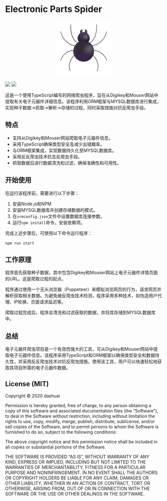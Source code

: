 # Electronic Parts Spider
<div align=center>
  <img src="https://github.com/dashuai2ml/electronic-parts-spider/blob/main/other/Spider.png"></img>
</div>

![](https://img.shields.io/badge/Language-TypeScript-brightgreen) ![](https://img.shields.io/badge/License-MIT-orange)

这是一个使用TypeScript编写的网络爬虫程序，旨在从Digikey和Mouser网站中提取有关电子元器件详细信息。该程序利用ORM框架与MYSQL数据库进行集成，实现种子数据->抓取->解析->存储的过程，同时采取措施对抗反爬虫手段。

## 特点

- 支持从Digikey和Mouser网站爬取电子元器件信息。
- 采用TypeScript确保类型安全及减少出错概率。
- 与ORM框架集成，实现数据持久化至MYSQL数据库。
- 采用反反爬虫技术抗击反爬虫手段。
- 抓取数据后进行数据清洗和过滤，确保准确性和可用性。

## 开始使用

在运行该程序前，需要进行以下步骤：

1. 安装Node.js和NPM
2. 安装MYSQL数据库并创建存储数据的模式。
3. 在```ormconfig.json```文件中设置数据库连接参数。
4. 运行```npm install```命令，安装依赖项。

完成上述步骤后，可使用以下命令运行程序：

```
npm run start
```

## 工作原理

程序首先获取种子数据，其中包含Digikey和Mouser网站上电子元器件详情页面的URL。这是爬取过程的起点。

程序通过使用一个无头浏览器（Puppeteer）来模拟浏览网页的行为，请求网页并解析获取相关数据。为避免被反爬虫技术检测，程序采用多种技术，如伪造用户代理、IP轮换、页面请求延迟等。

爬取过程完成后，程序会清洗和过滤获取的数据，并将其存储到MYSQL数据库中。

## 总结

电子元器件爬虫项目是一个有效而强大的工具，可从Digikey和Mouser网站中提取电子元器件信息。该程序采用TypeScript和ORM框架以确保类型安全和数据持久性，并采用反反爬虫技术对抗反爬虫措施。使用该工具，用户可以快速轻松地获取其项目所需的电子元器件数据。

## License (MIT)
Copyright © 2020 dashuai

Permission is hereby granted, free of charge, to any person obtaining a copy of this software and associated documentation files (the “Software”), to deal in the Software without restriction, including without limitation the rights to use, copy, modify, merge, publish, distribute, sublicense, and/or sell copies of the Software, and to permit persons to whom the Software is furnished to do so, subject to the following conditions:

The above copyright notice and this permission notice shall be included in all copies or substantial portions of the Software.

THE SOFTWARE IS PROVIDED “AS IS”, WITHOUT WARRANTY OF ANY KIND, EXPRESS OR IMPLIED, INCLUDING BUT NOT LIMITED TO THE WARRANTIES OF MERCHANTABILITY, FITNESS FOR A PARTICULAR PURPOSE AND NONINFRINGEMENT. IN NO EVENT SHALL THE AUTHORS OR COPYRIGHT HOLDERS BE LIABLE FOR ANY CLAIM, DAMAGES OR OTHER LIABILITY, WHETHER IN AN ACTION OF CONTRACT, TORT OR OTHERWISE, ARISING FROM, OUT OF OR IN CONNECTION WITH THE SOFTWARE OR THE USE OR OTHER DEALINGS IN THE SOFTWARE.
